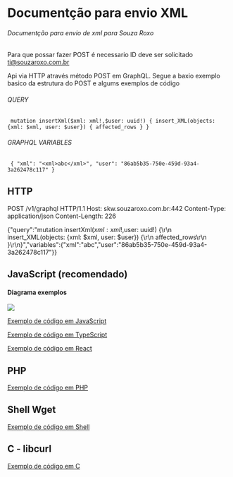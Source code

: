 # Documentção para envio XML

###### Documentção para envio de xml para Souza Roxo
###### 

Para que possar fazer POST é necessario ID deve ser solicitado ti@souzaroxo.com.br

Api via HTTP através método POST em GraphQL.
Segue a baxio exemplo basico da estrutura do POST e algums exemplos de código 

###### QUERY
`
mutation insertXml($xml: xml!,$user: uuid!) {
  insert_XML(objects: {xml: $xml, user: $user}) {
    affected_rows
  }
}`

###### GRAPHQL VARIABLES 
`
{
  "xml": "<xml>abc</xml>",
  "user": "86ab5b35-750e-459d-93a4-3a262478c117"
}`

## HTTP

POST /v1/graphql HTTP/1.1
Host: skw.souzaroxo.com.br:442
Content-Type: application/json
Content-Length: 226

{"query":"mutation insertXml($xml: xml!,$user: uuid!) {\r\n  insert_XML(objects: {xml: $xml, user: $user}) {\r\n    affected_rows\r\n  }\r\n}","variables":{"xml":"<xml>abc</xml>","user":"86ab5b35-750e-459d-93a4-3a262478c117"}}

## JavaScript (recomendado)

#### Diagrama exemplos 

<img src="https://raw.githubusercontent.com/Slender1808/xml-docs/main/diagrama-fluxo-js.svg" style="width: auto; max-height: 100vh;">

[Exemplo de código em JavaScript](https://github.com/Slender1808/xml-docs/blob/main/doc.js)

[Exemplo de código em TypeScript](https://github.com/Slender1808/xml-docs/blob/main/doc.ts)

[Exemplo de código em React](https://github.com/Slender1808/xml-docs/blob/main/doc.jsx)
  
## PHP

[Exemplo de código em PHP](https://github.com/Slender1808/xml-docs/blob/main/doc.php)

## Shell Wget

[Exemplo de código em Shell](https://github.com/Slender1808/xml-docs/blob/main/doc.sh)
   
## C - libcurl
 
 [Exemplo de código em C](https://github.com/Slender1808/xml-docs/blob/main/doc.cpp)
